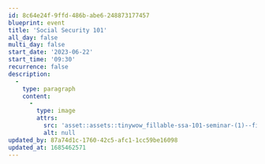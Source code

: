 ```yaml
---
id: 8c64e24f-9ffd-486b-abe6-248873177457
blueprint: event
title: 'Social Security 101'
all_day: false
multi_day: false
start_date: '2023-06-22'
start_time: '09:30'
recurrence: false
description:
  -
    type: paragraph
    content:
      -
        type: image
        attrs:
          src: 'asset::assets::tinywow_fillable-ssa-101-seminar-(1)--filled_25116416_1.jpg'
          alt: null
updated_by: 87a74d1c-1760-42c5-afc1-1cc59be16098
updated_at: 1685462571
---
```

